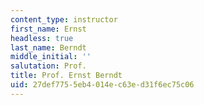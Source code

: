 ```yaml
---
content_type: instructor
first_name: Ernst
headless: true
last_name: Berndt
middle_initial: ''
salutation: Prof.
title: Prof. Ernst Berndt
uid: 27def775-5eb4-014e-c63e-d31f6ec75c06
---
```

